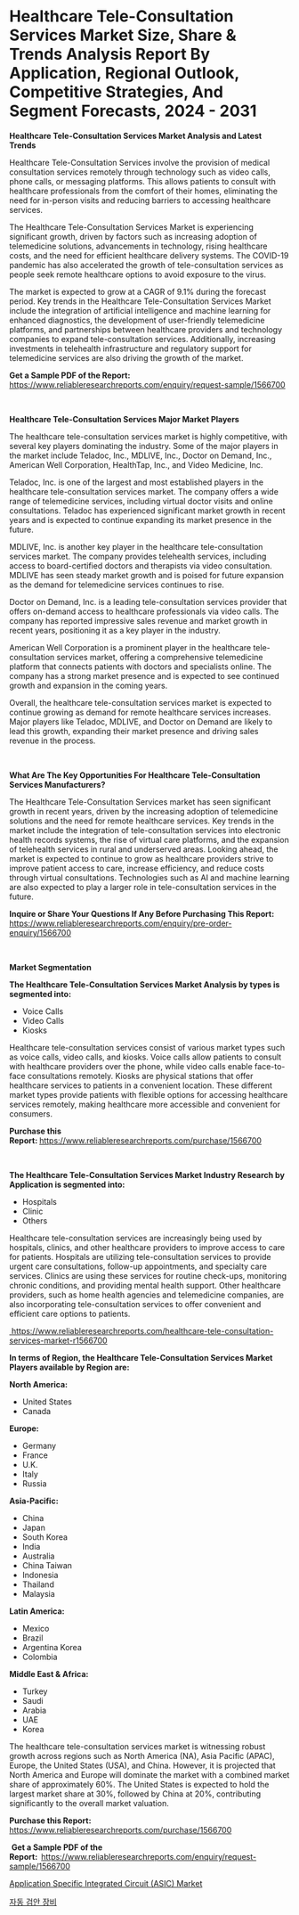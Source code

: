 <p><h1>Healthcare Tele-Consultation Services Market Size, Share & Trends Analysis Report By Application, Regional Outlook, Competitive Strategies, And Segment Forecasts, 2024 - 2031</h1></p><p><strong>Healthcare Tele-Consultation Services Market Analysis and Latest Trends</strong></p>
<p><p>Healthcare Tele-Consultation Services involve the provision of medical consultation services remotely through technology such as video calls, phone calls, or messaging platforms. This allows patients to consult with healthcare professionals from the comfort of their homes, eliminating the need for in-person visits and reducing barriers to accessing healthcare services.</p><p>The Healthcare Tele-Consultation Services Market is experiencing significant growth, driven by factors such as increasing adoption of telemedicine solutions, advancements in technology, rising healthcare costs, and the need for efficient healthcare delivery systems. The COVID-19 pandemic has also accelerated the growth of tele-consultation services as people seek remote healthcare options to avoid exposure to the virus.</p><p>The market is expected to grow at a CAGR of 9.1% during the forecast period. Key trends in the Healthcare Tele-Consultation Services Market include the integration of artificial intelligence and machine learning for enhanced diagnostics, the development of user-friendly telemedicine platforms, and partnerships between healthcare providers and technology companies to expand tele-consultation services. Additionally, increasing investments in telehealth infrastructure and regulatory support for telemedicine services are also driving the growth of the market.</p></p>
<p><strong>Get a Sample PDF of the Report:&nbsp;</strong> <a href="https://www.reliableresearchreports.com/enquiry/request-sample/1566700">https://www.reliableresearchreports.com/enquiry/request-sample/1566700</a></p>
<p>&nbsp;</p>
<p><strong>Healthcare Tele-Consultation Services Major Market Players</strong></p>
<p><p>The healthcare tele-consultation services market is highly competitive, with several key players dominating the industry. Some of the major players in the market include Teladoc, Inc., MDLIVE, Inc., Doctor on Demand, Inc., American Well Corporation, HealthTap, Inc., and Video Medicine, Inc.</p><p>Teladoc, Inc. is one of the largest and most established players in the healthcare tele-consultation services market. The company offers a wide range of telemedicine services, including virtual doctor visits and online consultations. Teladoc has experienced significant market growth in recent years and is expected to continue expanding its market presence in the future.</p><p>MDLIVE, Inc. is another key player in the healthcare tele-consultation services market. The company provides telehealth services, including access to board-certified doctors and therapists via video consultation. MDLIVE has seen steady market growth and is poised for future expansion as the demand for telemedicine services continues to rise.</p><p>Doctor on Demand, Inc. is a leading tele-consultation services provider that offers on-demand access to healthcare professionals via video calls. The company has reported impressive sales revenue and market growth in recent years, positioning it as a key player in the industry.</p><p>American Well Corporation is a prominent player in the healthcare tele-consultation services market, offering a comprehensive telemedicine platform that connects patients with doctors and specialists online. The company has a strong market presence and is expected to see continued growth and expansion in the coming years.</p><p>Overall, the healthcare tele-consultation services market is expected to continue growing as demand for remote healthcare services increases. Major players like Teladoc, MDLIVE, and Doctor on Demand are likely to lead this growth, expanding their market presence and driving sales revenue in the process.</p></p>
<p>&nbsp;</p>
<p><strong>What Are The Key Opportunities For Healthcare Tele-Consultation Services Manufacturers?</strong></p>
<p><p>The Healthcare Tele-Consultation Services market has seen significant growth in recent years, driven by the increasing adoption of telemedicine solutions and the need for remote healthcare services. Key trends in the market include the integration of tele-consultation services into electronic health records systems, the rise of virtual care platforms, and the expansion of telehealth services in rural and underserved areas. Looking ahead, the market is expected to continue to grow as healthcare providers strive to improve patient access to care, increase efficiency, and reduce costs through virtual consultations. Technologies such as AI and machine learning are also expected to play a larger role in tele-consultation services in the future.</p></p>
<p><strong>Inquire or Share Your Questions If Any Before Purchasing This Report:</strong> <a href="https://www.reliableresearchreports.com/enquiry/pre-order-enquiry/1566700">https://www.reliableresearchreports.com/enquiry/pre-order-enquiry/1566700</a></p>
<p>&nbsp;</p>
<p><strong>Market Segmentation</strong></p>
<p><strong>The Healthcare Tele-Consultation Services Market Analysis by types is segmented into:</strong></p>
<p><ul><li>Voice Calls</li><li>Video Calls</li><li>Kiosks</li></ul></p>
<p><p>Healthcare tele-consultation services consist of various market types such as voice calls, video calls, and kiosks. Voice calls allow patients to consult with healthcare providers over the phone, while video calls enable face-to-face consultations remotely. Kiosks are physical stations that offer healthcare services to patients in a convenient location. These different market types provide patients with flexible options for accessing healthcare services remotely, making healthcare more accessible and convenient for consumers.</p></p>
<p><strong>Purchase this Report:&nbsp;</strong><a href="https://www.reliableresearchreports.com/purchase/1566700">https://www.reliableresearchreports.com/purchase/1566700</a></p>
<p>&nbsp;</p>
<p><strong>The Healthcare Tele-Consultation Services Market Industry Research by Application is segmented into:</strong></p>
<p><ul><li>Hospitals</li><li>Clinic</li><li>Others</li></ul></p>
<p><p>Healthcare tele-consultation services are increasingly being used by hospitals, clinics, and other healthcare providers to improve access to care for patients. Hospitals are utilizing tele-consultation services to provide urgent care consultations, follow-up appointments, and specialty care services. Clinics are using these services for routine check-ups, monitoring chronic conditions, and providing mental health support. Other healthcare providers, such as home health agencies and telemedicine companies, are also incorporating tele-consultation services to offer convenient and efficient care options to patients.</p></p>
<p><a href="https://www.reliableresearchreports.com/healthcare-tele-consultation-services-market-r1566700">&nbsp;https://www.reliableresearchreports.com/healthcare-tele-consultation-services-market-r1566700</a></p>
<p><strong>In terms of Region, the Healthcare Tele-Consultation Services Market Players available by Region are:</strong></p>
<p>
    <p> <strong> North America: </strong>
        <ul>
            <li>United States</li>
            <li>Canada</li>
        </ul>
        </p> 
    <p> <strong> Europe: </strong>
        <ul>
            <li>Germany</li>
            <li>France</li>
            <li>U.K.</li>
            <li>Italy</li>
            <li>Russia</li>
        </ul>
        </p> 
    <p> <strong> Asia-Pacific: </strong>
        <ul>
            <li>China</li>
            <li>Japan</li>
            <li>South Korea</li>
            <li>India</li>
            <li>Australia</li>
            <li>China Taiwan</li>
            <li>Indonesia</li>
            <li>Thailand</li>
            <li>Malaysia</li>
        </ul>
        </p> 
    <p> <strong> Latin America: </strong>
        <ul>
            <li>Mexico</li>
            <li>Brazil</li>
            <li>Argentina Korea</li>
            <li>Colombia</li>
        </ul>
        </p> 
    <p> <strong> Middle East & Africa: </strong>
        <ul>
            <li>Turkey</li>
            <li>Saudi</li>
            <li>Arabia</li>
            <li>UAE</li>
            <li>Korea</li>
        </ul>
    </p>
    </p>
<p><p>The healthcare tele-consultation services market is witnessing robust growth across regions such as North America (NA), Asia Pacific (APAC), Europe, the United States (USA), and China. However, it is projected that North America and Europe will dominate the market with a combined market share of approximately 60%. The United States is expected to hold the largest market share at 30%, followed by China at 20%, contributing significantly to the overall market valuation.</p></p>
<p><strong>Purchase this Report: </strong><a href="https://www.reliableresearchreports.com/purchase/1566700">https://www.reliableresearchreports.com/purchase/1566700</a></p>
<p>&nbsp;<strong>Get a Sample PDF of the Report:&nbsp;&nbsp;</strong><a href="https://www.reliableresearchreports.com/enquiry/request-sample/1566700">https://www.reliableresearchreports.com/enquiry/request-sample/1566700</a></p>
<p><strong></strong></p>
<p><p><a href="https://github.com/Birdieynch/Market-Research-Report-List-1/blob/main/application-specific-integrated-circuit-asic-market.md">Application Specific Integrated Circuit (ASIC) Market</a></p><p><a href="https://github.com/nigaleamar09/Market-Research-Report-List-1/blob/main/1116389126257.md">자동 검안 장비</a></p></p>